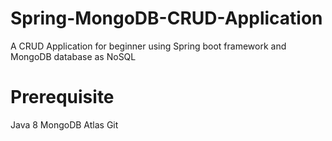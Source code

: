 # Spring-MongoDB-CRUD-Application
A CRUD Application for beginner using Spring boot framework and MongoDB database as NoSQL

# Prerequisite
 
Java 8
MongoDB Atlas
Git
